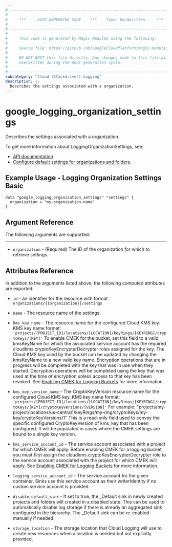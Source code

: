 ```yaml
---
# ----------------------------------------------------------------------------
#
#     ***     AUTO GENERATED CODE    ***    Type: Handwritten     ***
#
# ----------------------------------------------------------------------------
#
#     This code is generated by Magic Modules using the following:
#
#     Source file: https://github.com/GoogleCloudPlatform/magic-modules/tree/main/mmv1/third_party/terraform/website/docs/d/logging_organization_settings.html.markdown
#
#     DO NOT EDIT this file directly. Any changes made to this file will be
#     overwritten during the next generation cycle.
#
# ----------------------------------------------------------------------------
subcategory: "Cloud (Stackdriver) Logging"
description: |-
  Describes the settings associated with a organization.
---
```


# google_logging_organization_settings

Describes the settings associated with a organization.

To get more information about LoggingOrganizationSettings, see:

* [API documentation](https://cloud.google.com/logging/docs/reference/v2/rest/v2/organizations/getSettings)
* [Configure default settings for organizations and folders](https://cloud.google.com/logging/docs/default-settings).

## Example Usage - Logging Organization Settings Basic

```hcl
data "google_logging_organization_settings" "settings" {
  organization = "my-organization-name"
}
```

## Argument Reference

The following arguments are supported:

- - -

* `organization` - (Required) The ID of the organization for which to retrieve settings.

## Attributes Reference

In addition to the arguments listed above, the following computed attributes are exported:

* `id` - an identifier for the resource with format `organizations/{{organization}}/settings`

* `name` - The resource name of the settings.

* `kms_key_name` - The resource name for the configured Cloud KMS key.
KMS key name format:
`'projects/[PROJECT_ID]/locations/[LOCATION]/keyRings/[KEYRING]/cryptoKeys/[KEY]'`
To enable CMEK for the bucket, set this field to a valid kmsKeyName for which the associated service account has the required cloudkms.cryptoKeyEncrypterDecrypter roles assigned for the key.
The Cloud KMS key used by the bucket can be updated by changing the kmsKeyName to a new valid key name. Encryption operations that are in progress will be completed with the key that was in use when they started. Decryption operations will be completed using the key that was used at the time of encryption unless access to that key has been revoked.
See [Enabling CMEK for Logging Buckets](https://cloud.google.com/logging/docs/routing/managed-encryption-storage) for more information.

* `kms_key_version_name` - The CryptoKeyVersion resource name for the configured Cloud KMS key.
KMS key name format:
`'projects/[PROJECT_ID]/locations/[LOCATION]/keyRings/[KEYRING]/cryptoKeys/[KEY]/cryptoKeyVersions/[VERSION]'`
For example:
"projects/my-project/locations/us-central1/keyRings/my-ring/cryptoKeys/my-key/cryptoKeyVersions/1"
This is a read-only field used to convey the specific configured CryptoKeyVersion of kms_key that has been configured. It will be populated in cases where the CMEK settings are bound to a single key version.

* `kms_service_account_id` - The service account associated with a project for which CMEK will apply.
Before enabling CMEK for a logging bucket, you must first assign the cloudkms.cryptoKeyEncrypterDecrypter role to the service account associated with the project for which CMEK will apply. See [Enabling CMEK for Logging Buckets](https://cloud.google.com/logging/docs/routing/managed-encryption-storage) for more information.

* `logging_service_account_id` - The service account for the given container. Sinks use this service account as their writerIdentity if no custom service account is provided.

* `disable_default_sink` -  If set to true, the _Default sink in newly created projects and folders will created in a disabled state. This can be used to automatically disable log storage if there is already an aggregated sink configured in the hierarchy. The _Default sink can be re-enabled manually if needed.

* `storage_location` -  The storage location that Cloud Logging will use to create new resources when a location is needed but not explicitly provided.
